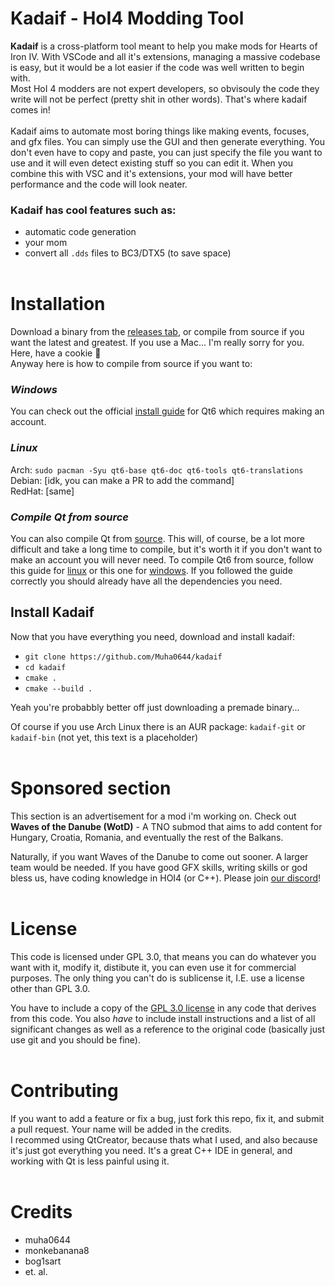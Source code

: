 # Kadaif - HoI4 Modding Tool
**Kadaif** is a cross-platform tool meant to help you make mods for Hearts of Iron IV. With VSCode and all it's extensions, managing a massive codebase is easy, but it would be a lot easier if the code was well written to begin with.<br>
Most HoI 4 modders are not expert developers, so obvisouly the code they write will not be perfect (pretty shit in other words). That's where kadaif comes in!<br>
<br>
Kadaif aims to automate most boring things like making events, focuses, and gfx files. You can simply use the GUI and then generate everything. You don't even have to copy and paste, you can just specify the file you want to use and it will even detect existing stuff so you can edit it. When you combine this with VSC and it's extensions, your mod will have better performance and the code will look neater. 

### Kadaif has cool features such as:
* automatic code generation
* your mom
* convert all `.dds` files to BC3/DTX5 (to save space)
<br><br>

# Installation
 Download a binary from the [releases tab](https://github.com/Muha0644/kadaif/releases), or compile from source if you want the latest and greatest. If you use a Mac... I'm really sorry for you. Here, have a cookie 🍪<br>
 Anyway here is how to compile from source if you want to:<br>
 ### <em>Windows</em>
  You can check out the official [install guide](https://doc.qt.io/qt-6/get-and-install-qt.html) for Qt6 which requires making an account.
### <em>Linux</em>
 Arch: `sudo pacman -Syu qt6-base qt6-doc qt6-tools qt6-translations`<br>
 Debian: [idk, you can make a PR to add the command]<br>
 RedHat: [same]<br>

### <em>Compile Qt from source</em>
 You can also compile Qt from [source](https://www.qt.io/offline-installers). This will, of course, be a lot more difficult and take a long time to compile, but it's worth it if you don't want to make an account you will never need. To compile Qt6 from source, follow this guide for [linux](https://doc.qt.io/qt-6/linux-building.html) or this one for [windows](https://doc.qt.io/qt-6/windows-building.html). If you followed the guide correctly you should already have all the dependencies you need.
 ## Install Kadaif
  Now that you have everything you need, download and install kadaif:
* `git clone https://github.com/Muha0644/kadaif`
* `cd kadaif`
* `cmake .`
* `cmake --build .`


Yeah you're probabbly better off just downloading a premade binary...

Of course if you use Arch Linux there is an AUR package: `kadaif-git` or `kadaif-bin` (not yet, this text is a placeholder)
<br><br>

# Sponsored section
This section is an advertisement for a mod i'm working on. Check out **Waves of the Danube (WotD)** - A TNO submod that aims to add content for Hungary, Croatia, Romania, and eventually the rest of the Balkans.

Naturally, if you want Waves of the Danube to come out sooner. A larger team would be needed. If you have good GFX skills, writing skills or god bless us, have coding knowledge in HOI4 (or C++). Please join [our discord](https://discord.gg/kXsaS6jzsH)!<br><br>

# License
This code is licensed under GPL 3.0, that means you can do whatever you want with it, modify it, distibute it, you can even use it for commercial purposes. The only thing you can't do is sublicense it, I.E. use a license other than GPL 3.0.

You have to include a copy of the [GPL 3.0 license](https://github.com/Muha0644/kadaif/blob/master/LICENSE) in any code that derives from this code. You also _have_ to include install instructions and a list of all significant changes as well as a reference to the original code (basically just use git and you should be fine).<br><br>

# Contributing
If you want to add a feature or fix a bug, just fork this repo, fix it, and submit a pull request. Your name will be added in the credits.<br>
I recommed using QtCreator, because thats what I used, and also because it's just got everything you need. It's a great C++ IDE in general, and working with Qt is less painful using it.
<br><br>

# Credits
* muha0644
* monkebanana8
* bog1sart
* et. al.
